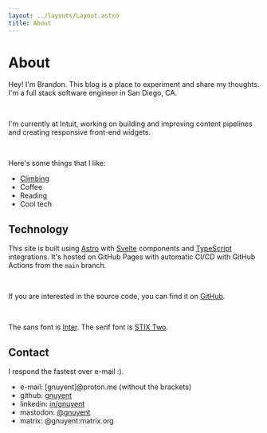 ```yaml
---
layout: ../layouts/Layout.astro
title: About
---
```


# About

Hey! I'm Brandon. This blog is a place to experiment and share my thoughts. I'm
a full stack software engineer in San Diego, CA.

<br />

I'm currently at Intuit, working on building and improving content pipelines and creating responsive front-end widgets.

<br />

Here's some things that I like:

- [Climbing](/blog/climbing)
- Coffee
- Reading
- Cool tech

## Technology

This site is built using [Astro](https://astro.build/) with [Svelte](https://svelte.dev/) components and [TypeScript](https://www.typescriptlang.org/) integrations. It's hosted on GitHub Pages with automatic CI/CD with GitHub Actions from the `main` branch.

<br />

If you are interested in the source code, you can find it on [GitHub](https://github.com/gnuyent/website).

<br />

The sans font is [Inter](https://rsms.me/inter/). The serif font is [STIX Two](https://www.stixfonts.org/).

## Contact

I respond the fastest over e-mail :).

- e-mail: [gnuyent]@proton.me (without the brackets)
- github: [gnuyent](https://github.com/gnuyent)
- linkedin: [in/gnuyent](https://www.linkedin.com/in/gnuyent/)
- mastodon: [@gnuyent](https://hachyderm.io/@gnuyent)
- matrix: @gnuyent:matrix.org
